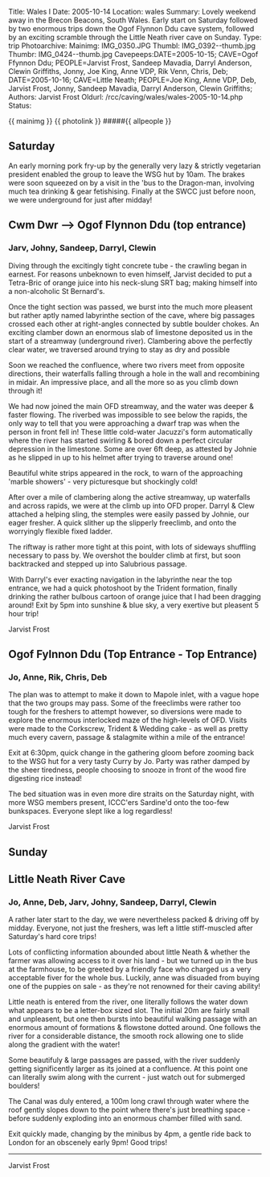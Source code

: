 Title: Wales I
Date: 2005-10-14
Location: wales
Summary: Lovely weekend away in the Brecon Beacons, South Wales. Early start on Saturday followed by two enormous trips down the Ogof Flynnon Ddu cave system, followed by an exciting scramble through the Little Neath river cave on Sunday.
Type: trip
Photoarchive:
Mainimg: IMG_0350.JPG
Thumbl: IMG_0392--thumb.jpg
Thumbr: IMG_0424--thumb.jpg
Cavepeeps:DATE=2005-10-15; CAVE=Ogof Ffynnon Ddu; PEOPLE=Jarvist Frost, Sandeep Mavadia, Darryl Anderson, Clewin Griffiths, Jonny, Joe King, Anne VDP, Rik Venn, Chris, Deb;
          DATE=2005-10-16; CAVE=Little Neath; PEOPLE=Joe King, Anne VDP, Deb, Jarvist Frost, Jonny, Sandeep Mavadia, Darryl Anderson, Clewin Griffiths;
Authors: Jarvist Frost
Oldurl: /rcc/caving/wales/wales-2005-10-14.php
Status:

{{ mainimg }}
{{ photolink }}
#####{{ allpeople }}

## Saturday

An early morning pork fry-up by the generally very lazy & strictly vegetarian president enabled the group to leave the WSG hut by 10am. The brakes were soon squeezed on by a visit in the 'bus to the Dragon-man, involving much tea drinking & gear fetishising. Finally at the SWCC just before noon, we were underground for just after midday!

## Cwm Dwr --> Ogof Flynnon Ddu (top entrance)

### Jarv, Johny, Sandeep, Darryl, Clewin

Diving through the excitingly tight concrete tube - the crawling began in earnest. For reasons unbeknown to even himself, Jarvist decided to put a Tetra-Bric of orange juice into his neck-slung SRT bag; making himself into a non-alcoholic St Bernard's.

Once the tight section was passed, we burst into the much more pleasent but rather aptly named labyrinthe section of the cave, where big passages crossed each other at right-angles connected by subtle boulder chokes. An exciting clamber down an enormous slab of limestone deposited us in the start of a streamway (underground river). Clambering above the perfectly clear water, we traversed around trying to stay as dry and possible

Soon we reached the confluence, where two rivers meet from opposite directions, their waterfalls falling through a hole in the wall and recombining in midair. An impressive place, and all the more so as you climb down through it!

We had now joined the main OFD streamway, and the water was deeper & faster flowing. The riverbed was impossible to see below the rapids, the only way to tell that you were approaching a dwarf trap was when the person in front fell in! These little cold-water Jacuzzi's form automatically where the river has started swirling & bored down a perfect circular depression in the limestone. Some are over 6ft deep, as attested by Johnie as he slipped in up to his helmet after trying to traverse around one!

Beautiful white strips appeared in the rock, to warn of the approaching 'marble showers' - very picturesque but shockingly cold!

After over a mile of clambering along the active streamway, up waterfalls and across rapids, we were at the climb up into OFD proper. Darryl & Clew attached a helping sling, the stemples were easily passed by Johnie, our eager fresher. A quick slither up the slipperly freeclimb, and onto the worryingly flexible fixed ladder.

The riftway is rather more tight at this point, with lots of sideways shuffling necessary to pass by. We overshot the boulder climb at first, but soon backtracked and stepped up into Salubrious passage.

With Darryl's ever exacting navigation in the labyrinthe near the top entrance, we had a quick photoshoot by the Trident formation, finally drinking the rather bulbous cartoon of orange juice that I had been dragging around! Exit by 5pm into sunshine & blue sky, a very exertive but pleasent 5 hour trip!

Jarvist Frost

## Ogof Fylnnon Ddu (Top Entrance - Top Entrance)

### Jo, Anne, Rik, Chris, Deb

The plan was to attempt to make it down to Mapole inlet, with a vague hope that the two groups may pass. Some of the freeclimbs were rather too tough for the freshers to attempt however, so diversions were made to explore the enormous interlocked maze of the high-levels of OFD. Visits were made to the Corkscrew, Trident & Wedding cake - as well as pretty much every cavern, passage & stalagmite within a mile of the entrance!

Exit at 6:30pm, quick change in the gathering gloom before zooming back to the WSG hut for a very tasty Curry by Jo. Party was rather damped by the sheer tiredness, people choosing to snooze in front of the wood fire digesting rice instead!

The bed situation was in even more dire straits on the Saturday night, with more WSG members present, ICCC'ers Sardine'd onto the too-few bunkspaces. Everyone slept like a log regardless!

Jarvist Frost

## Sunday

## Little Neath River Cave

### Jo, Anne, Deb, Jarv, Johny, Sandeep, Darryl, Clewin

A rather later start to the day, we were nevertheless packed & driving off by midday. Everyone, not just the freshers, was left a little stiff-muscled after Saturday's hard core trips!

Lots of conflicting information abounded about little Neath & whether the farmer was allowing access to it over his land - but we turned up in the bus at the farmhouse, to be greeted by a friendly face who charged us a very acceptable fiver for the whole bus. Luckily, anne was disuaded from buying one of the puppies on sale - as they're not renowned for their caving ability!

Little neath is entered from the river, one literally follows the water down what appears to be a letter-box sized slot. The initial 20m are fairly small and unpleasent, but one then bursts into beautiful walking passage with an enormous amount of formations & flowstone dotted around. One follows the river for a considerable distance, the smooth rock allowing one to slide along the gradient with the water!

Some beautifuly & large passages are passed, with the river suddenly getting significently larger as its joined at a confluence. At this point one can literally swim along with the current - just watch out for submerged boulders!

The Canal was duly entered, a 100m long crawl through water where the roof gently slopes down to the point where there's just breathing space - before suddenly exploding into an enormous chamber filled with sand.

Exit quickly made, changing by the minibus by 4pm, a gentle ride back to London for an obscenely early 9pm! Good trips!

* * *

Jarvist Frost
